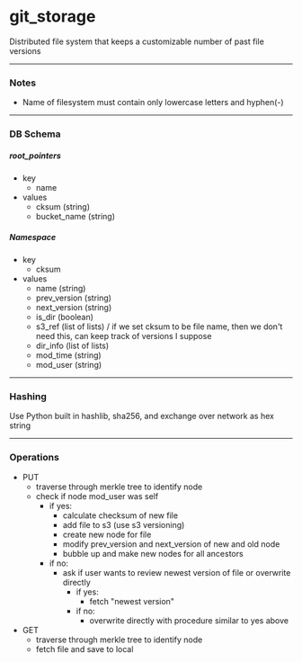# git_storage
Distributed file system that keeps a customizable number of past file versions

---
### Notes
- Name of filesystem must contain only lowercase letters and hyphen(-)

---
### DB Schema

##### root_pointers
- key
    - name
- values
    - cksum             (string)
    - bucket_name       (string)

##### Namespace
- key
    - cksum
- values
    - name              (string)
    - prev_version      (string)
    - next_version      (string)
    - is_dir            (boolean)
    - s3_ref            (list of lists) / if we set cksum to be file name, then
      we don't need this, can keep track of versions I suppose
    - dir_info          (list of lists)
    - mod_time          (string)
    - mod_user          (string)

---
### Hashing
Use Python built in hashlib, sha256, and exchange over network as hex string

---
### Operations
- PUT
    - traverse through merkle tree to identify node
    - check if node mod_user was self
        - if yes:
            - calculate checksum of new file
            - add file to s3 (use s3 versioning)
            - create new node for file
            - modify prev_version and next_version of new and old node
            - bubble up and make new nodes for all ancestors
        - if no:
            - ask if user wants to review newest version of file or overwrite directly
                - if yes:
                    - fetch "newest version"
                - if no:
                    - overwrite directly with procedure similar to yes above
- GET
    - traverse through merkle tree to identify node
    - fetch file and save to local
